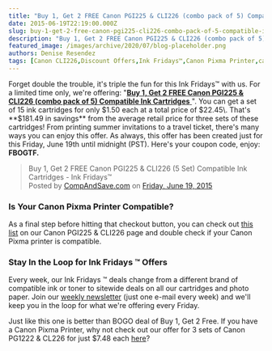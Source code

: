 ```yaml
---
title: "Buy 1, Get 2 FREE Canon PGI225 & CLI226 (combo pack of 5) Compatible Ink Cartridges - Ink Fridays ™"
date: 2015-06-19T22:19:00.000Z
slug: buy-1-get-2-free-canon-pgi225-cli226-combo-pack-of-5-compatible-ink-cartridges-ink-fridays
description: "Buy 1, Get 2 FREE Canon PGI225 & CLI226 (combo pack of 5) Compatible Ink Cartridges - Ink Fridays ™"
featured_image: /images/archive/2020/07/blog-placeholder.png
authors: Denise Resendez
tags: [Canon CLI226,Discount Offers,Ink Fridays™,Canon Pixma Printer,canon printer cartridges,Canon PGI225]
---
```


Forget double the trouble, it's triple the fun for this Ink Fridays™ with us. For a limited time only, we're offering: "[**Buy 1, Get 2 FREE Canon PGI225 & CLI226 (combo pack of 5) Compatible Ink Cartridges** ](https://www.compandsave.com/ink-fridays)". You can get a set of 15 ink cartridges for only $1.50 each at a total price of $22.45\. That's **$181.49 in savings** from the average retail price for three sets of these cartridges! From printing summer invitations to a travel ticket, there's many ways you can enjoy this offer. As always, this offer has been created just for this Friday, June 19th until midnight (PST). Here's your coupon code, enjoy: **FBOGTF.**

> Buy 1, Get 2 FREE Canon PGI225 & CLI226 (5 Set) Compatible Ink Cartridges - Ink Fridays™  
> Posted by [CompAndSave.com](https://www.facebook.com/compandsave.ink) on [Friday, June 19, 2015](https://www.facebook.com/compandsave.ink)

### 

### **Is Your** Canon Pixma Printer Compatible?

As a final step before hitting that checkout button, you can check out [this list](https://www.compandsave.com/canon/225-226-ink-cartridges/pgi-225-cli-226-5-combo) on our Canon PGI225 & CLI226 page and double check if your Canon Pixma printer is compatible.

### Stay In the Loop for Ink Fridays ™ Offers

Every week, our Ink Fridays ™ deals change from a different brand of compatible ink or toner to sitewide deals on all our cartridges and photo paper. Join our [weekly newsletter](https://www.compandsave.com/ink-fridays) (just one e-mail every week) and we'll keep you in the loop for what we're offering every Friday. 

Just like this one is better than BOGO deal of Buy 1, Get 2 Free. If you have a Canon Pixma Printer, why not check out our offer for 3 sets of Canon PG1222 & CL226 for just $7.48 each [here](https://www.compandsave.com/ink-fridays)?